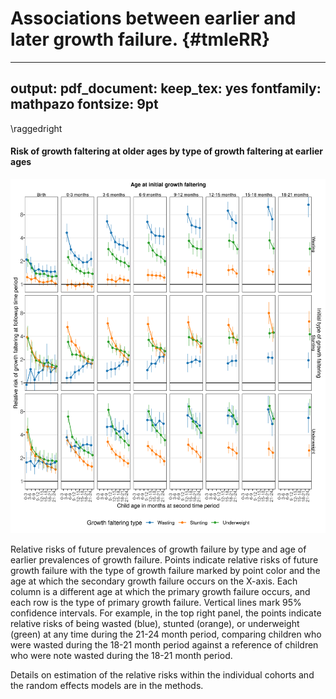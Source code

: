 # Associations between earlier and later growth failure. {#tmleRR}

---
output:
  pdf_document:
    keep_tex: yes
fontfamily: mathpazo
fontsize: 9pt
---

\raggedright








#### Risk of growth faltering at older ages by type of growth faltering at earlier ages 

<img src="figures//wasting/fig-tmle-RR.png" width="1200" />

Relative risks of future prevalences of growth failure by type and age of earlier prevalences of growth failure. Points indicate relative risks of future growth failure with the type of growth failure marked by point color and the age at which the secondary growth failure occurs on the X-axis. Each column is a different age at which the primary growth failure occurs, and each row is the type of primary growth failure. Vertical lines mark 95% confidence intervals. For example, in the top right panel, the points indicate relative risks of being wasted (blue), stunted (orange), or underweight (green) at any time during the 21-24 month period, comparing children who were wasted during the 18-21 month period against a reference of children who were note wasted during the 18-21 month period.

Details on estimation of the relative risks within the individual cohorts and the random effects models are in the methods. 
